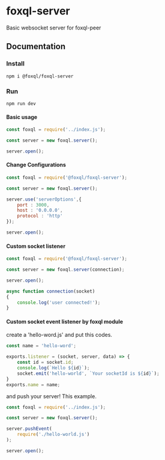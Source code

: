 # foxql-server
Basic websocket server for foxql-peer


## Documentation

### Install

```
npm i @foxql/foxql-server
```

### Run
```
npm run dev
```


#### Basic usage
``` javascript
const foxql = require('../index.js');

const server = new foxql.server();

server.open();  
```


#### Change Configurations
``` javascript
const foxql = require('@foxql/foxql-server');

const server = new foxql.server();

server.use('serverOptions',{
    port : 3000,
    host : '0.0.0.0',
    protocol : 'http'
});

server.open();  
```

#### Custom socket listener
``` javascript
const foxql = require('@foxql/foxql-server');

const server = new foxql.server(connection);

server.open();  

async function connection(socket)
{
    console.log('user connected!');
}
```

#### Custom socket event listener by foxql module
create a 'hello-word.js' and put this codes.
``` javascript
const name = 'hello-word';

exports.listener = (socket, server, data) => {
    const id = socket.id;
    console.log(`Hello ${id}`);
    socket.emit('hello-world', `Your socketId is ${id}`);
}
exports.name = name;
```
and push your server! This example.

``` javascript
const foxql = require('../index.js');

const server = new foxql.server();

server.pushEvent(
    require('./hello-world.js')
);

server.open();  
```

